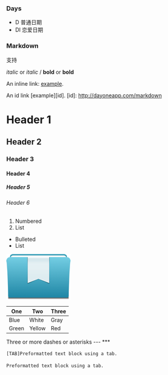 
### Days

- D 普通日期
- Dl 恋爱日期


### Markdown

支持

*italic* or _italic_  /  **bold** or __bold__

An inline link: [example](http://dayoneapp.com/markdown).

An id link [example][id].
  [id]: http://dayoneapp.com/markdown

# Header 1
## Header 2
### Header 3
#### Header 4
##### Header 5
###### Header 6

1. Numbered
2. List

- Bulleted
- List

![alt text](/static/dayone-folder.png)

One | Two | Three
--- | --- | ---
Blue | White | Gray
Green | Yellow | Red


Three or more dashes or asterisks --- ***


```
[TAB]Preformatted text block using a tab.

Preformatted text block using a tab.
```
